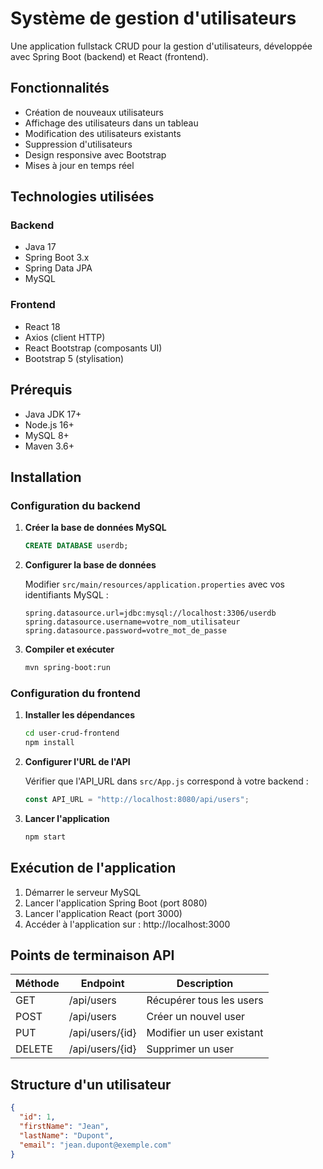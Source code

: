 # Système de gestion d'utilisateurs

Une application fullstack CRUD pour la gestion d'utilisateurs, développée avec Spring Boot (backend) et React (frontend).

## Fonctionnalités

- Création de nouveaux utilisateurs
- Affichage des utilisateurs dans un tableau
- Modification des utilisateurs existants
- Suppression d'utilisateurs
- Design responsive avec Bootstrap
- Mises à jour en temps réel

## Technologies utilisées

### Backend

- Java 17
- Spring Boot 3.x
- Spring Data JPA
- MySQL

### Frontend

- React 18
- Axios (client HTTP)
- React Bootstrap (composants UI)
- Bootstrap 5 (stylisation)

## Prérequis

- Java JDK 17+
- Node.js 16+
- MySQL 8+
- Maven 3.6+

## Installation

### Configuration du backend

1. **Créer la base de données MySQL**

   ```sql
   CREATE DATABASE userdb;
   ```

2. **Configurer la base de données**

   Modifier `src/main/resources/application.properties` avec vos identifiants MySQL :

   ```properties
   spring.datasource.url=jdbc:mysql://localhost:3306/userdb
   spring.datasource.username=votre_nom_utilisateur
   spring.datasource.password=votre_mot_de_passe
   ```

3. **Compiler et exécuter**
   ```bash
   mvn spring-boot:run
   ```

### Configuration du frontend

1. **Installer les dépendances**

   ```bash
   cd user-crud-frontend
   npm install
   ```

2. **Configurer l'URL de l'API**

   Vérifier que l'API_URL dans `src/App.js` correspond à votre backend :

   ```javascript
   const API_URL = "http://localhost:8080/api/users";
   ```

3. **Lancer l'application**
   ```bash
   npm start
   ```

## Exécution de l'application

1. Démarrer le serveur MySQL
2. Lancer l'application Spring Boot (port 8080)
3. Lancer l'application React (port 3000)
4. Accéder à l'application sur : http://localhost:3000

## Points de terminaison API

| Méthode | Endpoint        | Description               |
| ------- | --------------- | ------------------------- |
| GET     | /api/users      | Récupérer tous les users  |
| POST    | /api/users      | Créer un nouvel user      |
| PUT     | /api/users/{id} | Modifier un user existant |
| DELETE  | /api/users/{id} | Supprimer un user         |

## Structure d'un utilisateur

```json
{
  "id": 1,
  "firstName": "Jean",
  "lastName": "Dupont",
  "email": "jean.dupont@exemple.com"
}
```
